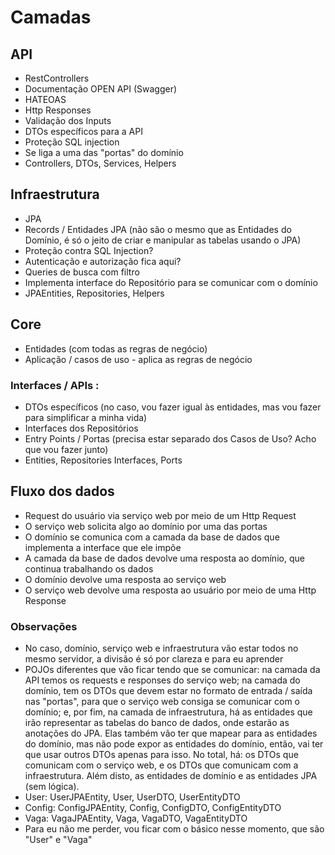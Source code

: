 # Camadas

## API
 - RestControllers
 - Documentação OPEN API (Swagger)
 - HATEOAS
 - Http Responses
 - Validação dos Inputs
 - DTOs específicos para a API
 - Proteção SQL injection
 - Se liga a uma das "portas" do domínio
 - Controllers, DTOs, Services, Helpers


## Infraestrutura
 - JPA
 - Records / Entidades JPA (não são o mesmo que as Entidades do Domínio, é só o jeito de criar e manipular as tabelas usando o JPA)
 - Proteção contra SQL Injection?
 - Autenticação e autorização fica aqui?
 - Queries de busca com filtro
 - Implementa interface do Repositório para se comunicar com o domínio
 - JPAEntities, Repositories, Helpers


## Core
 - Entidades (com todas as regras de negócio)
 - Aplicação / casos de uso - aplica as regras de negócio 
### Interfaces / APIs : 
 - DTOs específicos (no caso, vou fazer igual às entidades, mas vou fazer para simplificar a minha vida)
 - Interfaces dos Repositórios
 - Entry Points / Portas (precisa estar separado dos Casos de Uso? Acho que vou fazer junto)
 - Entities, Repositories Interfaces, Ports


## Fluxo dos dados
 - Request do usuário via serviço web por meio de um Http Request
 - O serviço web solicita algo ao domínio por uma das portas
 - O domínio se comunica com a camada da base de dados que implementa a interface que ele impõe
 - A camada da base de dados devolve uma resposta ao domínio, que continua trabalhando os dados
 - O domínio devolve uma resposta ao serviço web
 - O serviço web devolve uma resposta ao usuário por meio de uma Http Response

### Observações
 - No caso, domínio, serviço web e infraestrutura vão estar todos no mesmo servidor, a divisão é só por clareza e para eu aprender
 - POJOs diferentes que vão ficar tendo que se comunicar: na camada da API temos os requests e responses do serviço web; na camada do domínio, tem os DTOs que devem estar no formato de entrada / saída nas "portas", para que o serviço web consiga se comunicar com o domínio; e, por fim, na camada de infraestrutura, há as entidades que irão representar as tabelas do banco de dados, onde estarão as anotações do JPA. Elas também vão ter que mapear para as entidades do domínio, mas não pode expor as entidades do domínio, então, vai ter que usar outros DTOs apenas para isso. No total, há: os DTOs que comunicam com o serviço web, e os DTOs que comunicam com a infraestrutura. Além disto, as entidades de domínio e as entidades JPA (sem lógica). 
 - User: UserJPAEntity, User, UserDTO, UserEntityDTO
 - Config: ConfigJPAEntity, Config, ConfigDTO, ConfigEntityDTO
 - Vaga: VagaJPAEntity, Vaga, VagaDTO, VagaEntityDTO
 - Para eu não me perder, vou ficar com o básico nesse momento, que são "User" e "Vaga"


